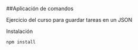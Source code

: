 ##Aplicación de comandos

Ejercicio del curso para guardar tareas en un JSON


Instalación


``````````````````````````
npm install
``````````````````````````